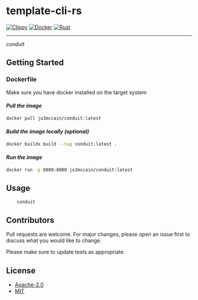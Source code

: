 # template-cli-rs

[![Clippy](https://github.com/FL03/conduit/actions/workflows/clippy.yml/badge.svg)](https://github.com/FL03/conduit/actions/workflows/clippy.yml)
[![Docker](https://github.com/FL03/conduit/actions/workflows/docker.yml/badge.svg)](https://github.com/FL03/conduit/actions/workflows/docker.yml)
[![Rust](https://github.com/FL03/conduit/actions/workflows/rust.yml/badge.svg)](https://github.com/FL03/conduit/actions/workflows/rust.yml)

***

conduit

## Getting Started

### Dockerfile

Make sure you have docker installed on the target system

#### *Pull the image*

```bash
docker pull jo3mccain/conduit:latest
```

#### *Build the image locally (optional)*

```bash
docker buildx build --tag conduit:latest .
```

#### *Run the image*

```bash
docker run -p 8080:8080 jo3mccain/conduit:latest
```

## Usage

```bash
    conduit  
```

## Contributors

Pull requests are welcome. For major changes, please open an issue first to discuss what you would like to change.

Please make sure to update tests as appropriate.

## License

- [Apache-2.0](https://choosealicense.com/licenses/apache-2.0/)
- [MIT](https://choosealicense.com/licenses/mit/)
